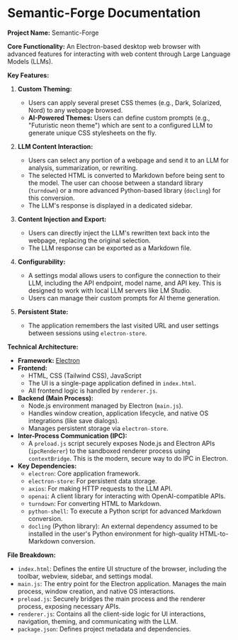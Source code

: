 # Semantic-Forge Documentation

**Project Name:** Semantic-Forge

**Core Functionality:** An Electron-based desktop web browser with advanced features for interacting with web content through Large Language Models (LLMs).

**Key Features:**

1.  **Custom Theming:**
    *   Users can apply several preset CSS themes (e.g., Dark, Solarized, Nord) to any webpage browsed.
    *   **AI-Powered Themes:** Users can define custom prompts (e.g., "Futuristic neon theme") which are sent to a configured LLM to generate unique CSS stylesheets on the fly.

2.  **LLM Content Interaction:**
    *   Users can select any portion of a webpage and send it to an LLM for analysis, summarization, or rewriting.
    *   The selected HTML is converted to Markdown before being sent to the model. The user can choose between a standard library (`turndown`) or a more advanced Python-based library (`docling`) for this conversion.
    *   The LLM's response is displayed in a dedicated sidebar.

3.  **Content Injection and Export:**
    *   Users can directly inject the LLM's rewritten text back into the webpage, replacing the original selection.
    *   The LLM response can be exported as a Markdown file.

4.  **Configurability:**
    *   A settings modal allows users to configure the connection to their LLM, including the API endpoint, model name, and API key. This is designed to work with local LLM servers like LM Studio.
    *   Users can manage their custom prompts for AI theme generation.

5.  **Persistent State:**
    *   The application remembers the last visited URL and user settings between sessions using `electron-store`.

**Technical Architecture:**

*   **Framework:** [Electron](https://www.electronjs.org/)
*   **Frontend:**
    *   HTML, CSS (Tailwind CSS), JavaScript
    *   The UI is a single-page application defined in `index.html`.
    *   All frontend logic is handled by `renderer.js`.
*   **Backend (Main Process):**
    *   Node.js environment managed by Electron (`main.js`).
    *   Handles window creation, application lifecycle, and native OS integrations (like save dialogs).
    *   Manages persistent storage via `electron-store`.
*   **Inter-Process Communication (IPC):**
    *   A `preload.js` script securely exposes Node.js and Electron APIs (`ipcRenderer`) to the sandboxed renderer process using `contextBridge`. This is the modern, secure way to do IPC in Electron.
*   **Key Dependencies:**
    *   `electron`: Core application framework.
    *   `electron-store`: For persistent data storage.
    *   `axios`: For making HTTP requests to the LLM API.
    *   `openai`: A client library for interacting with OpenAI-compatible APIs.
    *   `turndown`: For converting HTML to Markdown.
    *   `python-shell`: To execute a Python script for advanced Markdown conversion.
    *   `docling` (Python library): An external dependency assumed to be installed in the user's Python environment for high-quality HTML-to-Markdown conversion.

**File Breakdown:**

*   `index.html`: Defines the entire UI structure of the browser, including the toolbar, webview, sidebar, and settings modal.
*   `main.js`: The entry point for the Electron application. Manages the main process, window creation, and native OS interactions.
*   `preload.js`: Securely bridges the main process and the renderer process, exposing necessary APIs.
*   `renderer.js`: Contains all the client-side logic for UI interactions, navigation, theming, and communicating with the LLM.
*   `package.json`: Defines project metadata and dependencies.
